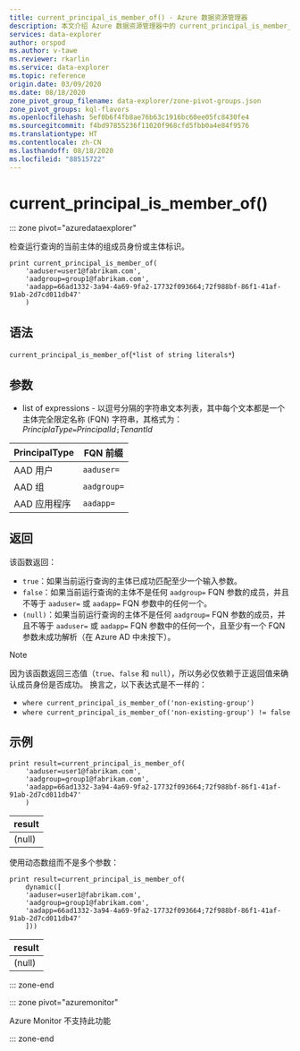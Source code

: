 ```yaml
---
title: current_principal_is_member_of() - Azure 数据资源管理器
description: 本文介绍 Azure 数据资源管理器中的 current_principal_is_member_of()。
services: data-explorer
author: orspod
ms.author: v-tawe
ms.reviewer: rkarlin
ms.service: data-explorer
ms.topic: reference
origin.date: 03/09/2020
ms.date: 08/18/2020
zone_pivot_group_filename: data-explorer/zone-pivot-groups.json
zone_pivot_groups: kql-flavors
ms.openlocfilehash: 5ef0b6f4fb8ae76b63c1916bc60ee05fc8430fe4
ms.sourcegitcommit: f4bd97855236f11020f968cfd5fbb0a4e84f9576
ms.translationtype: HT
ms.contentlocale: zh-CN
ms.lasthandoff: 08/18/2020
ms.locfileid: "88515722"
---
```

# <a name="current_principal_is_member_of"></a>current_principal_is_member_of()

::: zone pivot="azuredataexplorer"

检查运行查询的当前主体的组成员身份或主体标识。

```kusto
print current_principal_is_member_of(
    'aaduser=user1@fabrikam.com', 
    'aadgroup=group1@fabrikam.com',
    'aadapp=66ad1332-3a94-4a69-9fa2-17732f093664;72f988bf-86f1-41af-91ab-2d7cd011db47'
    )
```

## <a name="syntax"></a>语法

`current_principal_is_member_of`(`*list of string literals*`)

## <a name="arguments"></a>参数

* list of expressions - 以逗号分隔的字符串文本列表，其中每个文本都是一个主体完全限定名称 (FQN) 字符串，其格式为：  
*PrinciplaType*`=`*PrincipalId*`;`*TenantId*

| PrincipalType   | FQN 前缀  |
|-----------------|-------------|
| AAD 用户        | `aaduser=`  |
| AAD 组       | `aadgroup=` |
| AAD 应用程序 | `aadapp=`   |

## <a name="returns"></a>返回
  
该函数返回：
* `true`：如果当前运行查询的主体已成功匹配至少一个输入参数。
* `false`：如果当前运行查询的主体不是任何 `aadgroup=` FQN 参数的成员，并且不等于 `aaduser=` 或 `aadapp=` FQN 参数中的任何一个。
* `(null)`：如果当前运行查询的主体不是任何 `aadgroup=` FQN 参数的成员，并且不等于 `aaduser=` 或 `aadapp=` FQN 参数中的任何一个，且至少有一个 FQN 参数未成功解析（在 Azure AD 中未按下）。 

> [!NOTE]
> 因为该函数返回三态值（`true`、`false` 和 `null`），所以务必仅依赖于正返回值来确认成员身份是否成功。 换言之，以下表达式是不一样的：
> 
> * `where current_principal_is_member_of('non-existing-group')`
> * `where current_principal_is_member_of('non-existing-group') != false` 


## <a name="example"></a>示例

<!-- csl: https://help.kusto.chinacloudapi.cn/Samples -->
```kusto
print result=current_principal_is_member_of(
    'aaduser=user1@fabrikam.com', 
    'aadgroup=group1@fabrikam.com',
    'aadapp=66ad1332-3a94-4a69-9fa2-17732f093664;72f988bf-86f1-41af-91ab-2d7cd011db47'
    )
```

| result |
|--------|
| (null) |

使用动态数组而不是多个参数：

<!-- csl: https://help.kusto.chinacloudapi.cn/Samples -->
```kusto
print result=current_principal_is_member_of(
    dynamic([
    'aaduser=user1@fabrikam.com', 
    'aadgroup=group1@fabrikam.com',
    'aadapp=66ad1332-3a94-4a69-9fa2-17732f093664;72f988bf-86f1-41af-91ab-2d7cd011db47'
    ]))
```

| result |
|--------|
| (null) |

::: zone-end

::: zone pivot="azuremonitor"

Azure Monitor 不支持此功能

::: zone-end
